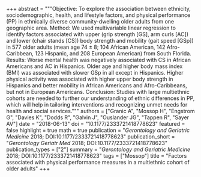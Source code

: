 +++
abstract = """Objective: To explore the association between ethnicity, sociodemographic, health, and lifestyle factors, and physical performance (PP) in ethnically diverse community-dwelling older adults from one geographic area. Method: We used multivariable linear regression to identify factors associated with upper (grip strength [GS], arm curls [AC]) and lower (chair stands [CS]) body strength and mobility (gait speed [GSp]) in 577 older adults (mean age 74 ± 8; 104 African American, 142 Afro-Caribbean, 123 Hispanic, and 208 European American) from South Florida. Results: Worse mental health was negatively associated with CS in African Americans and AC in Hispanics. Older age and higher body mass index (BMI) was associated with slower GSp in all except in Hispanics. Higher physical activity was associated with higher upper body strength in Hispanics and better mobility in African Americans and Afro-Caribbeans, but not in European Americans. Conclusion: Studies with large multiethnic cohorts are needed to further our understanding of ethnic differences in PP, which will help in tailoring interventions and recognizing unmet needs for health and social services."""
authors = ["Granic A", "Mossop H", "Engstrom G", "Davies K", "Dodds R", "Galvin J", "Ouslander JG", "Tappen R", "Sayer AV"]
date = "2018-06-13"
doi = "10.1177/2333721418778623"
featured = false
highlight = true
math = true
publication = "*Gerontology and Geriatric Medicine* 2018; DOI:10.1177/2333721418778623"
publication_short = "*Gerontology Geriatr Med* 2018; DOI:10.1177/2333721418778623"
publication_types = ["2"]
summary = "*Gerontology and Geriatric Medicine* 2018; DOI:10.1177/2333721418778623"
tags = ["Mossop"]
title = "Factors associated with physical performance measures in a multiethnic cohort of older adults"
+++
